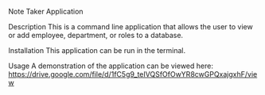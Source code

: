 Note Taker Application

Description
This is a command line application that allows the user to view or add employee, department, or roles to a database.

Installation
This application can be run in the terminal.

Usage
A demonstration of the application can be viewed here: https://drive.google.com/file/d/1fC5g9_teIVQSfOfOwYR8cwGPQxajgxhF/view
